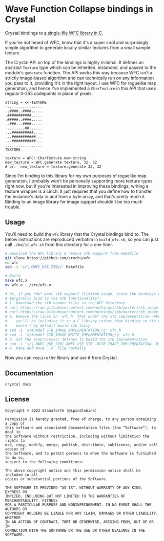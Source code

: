 # Wave Function Collapse bindings in Crystal

Crystal bindings to [a single-file WFC library in C](https://github.com/krychu/wfc).

If you've not heard of WFC, know that it's a super cool and surprisingly simple algorithm to generate locally similar textures from a small sample texture.

The Crystal API on top of the bindings is highly minimal. It defines an abstract `Texture` type which can be inherited, instanced, and passed to the module's `generate` function. The API works this way because WFC isn't a strictly image-based algorithm and can technically run on any information you pass to it, providing it's in the right layout. I use WFC for roguelike map generation, and hence I've implemented a `CharTexture` in this API that uses regular 0-255 codepoints in place of pixels.

```crystal
string = <<-TEXTURE
.................
..####..####.....
.###########.....
.#####..####.....
..###...####.....
.........##......
...##########....
...###########...
...###########...
.................
TEXTURE

texture = WFC::CharTexture.new string
new_texture = WFC.generate texture, 32, 32
# or: `new_texture = texture.generate 32, 32`
```

Since I'm binding to this library for my own purposes of roguelike map generation, I probably won't be personally supporting more texture types right now, but if you're interested in improving these bindings, writing a texture wrapper is a cinch: it just requires that you define how to transfer the instance's data to and from a byte array, and that's pretty much it. Binding to an image library for image support shouldn't be too much trouble.

## Usage

You'll need to build the `wfc` library that the Crystal bindings bind to. The
below instructions are reproduced verbatim in `build_wfc.sh`, so you can just
call `./build_wfc.sh` from this directory for a one-liner.

```sh
# Download the WFC library & remove stb support from makefile
git clone https://github.com/krychu/wfc
cd wfc
sed -i 's/\-DWFC_USE_STB//' Makefile

# Build
make wfc.o
mv wfc.o ../src/wfc.o

# Or, if you *do* want stb support (limited usage, since the bindings only
# marginally bind to the stb functionality):
# 1. Download the stb header files to the WFC directory
# curl https://raw.githubusercontent.com/nothings/stb/master/stb_image.h > stb_image.h
# curl https://raw.githubusercontent.com/nothings/stb/master/stb_image_write.h > stb_image_write.h
# 2. Remove the lines in `wfc.h` that undef the stb implementation--WFC assumes
#    you'll be including it in a C library rather than binding so its makefile
#    doesn't by default build stb fully
# sed -i 's/#undef STB_IMAGE_IMPLEMENTATION//g' wfc.h
# sed -i 's/#undef STB_IMAGE_WRITE_IMPLEMENTATION//g' wfc.h
# 3. Set the preprocessor defines to build the stb implementation
# sed -i 's/\-DWFC_USE_STB/-DWFC_USE_STB -DSTB_IMAGE_IMPLEMENTATION -DSTB_IMAGE_WRITE_IMPLEMENTATION/g' Makefile
# 4. Make and move `.o` file normally
```

Now you can `require` the library and use it from Crystal.

## Documentation

```
crystal docs
```

## License

```
Copyright © 2022 Stanaforth (@spindlebink)

Permission is hereby granted, free of charge, to any person obtaining a copy of
this software and associated documentation files (the “Software”), to deal in
the Software without restriction, including without limitation the rights to
use, copy, modify, merge, publish, distribute, sublicense, and/or sell copies of
the Software, and to permit persons to whom the Software is furnished to do so,
subject to the following conditions:

The above copyright notice and this permission notice shall be included in all
copies or substantial portions of the Software.

THE SOFTWARE IS PROVIDED “AS IS”, WITHOUT WARRANTY OF ANY KIND, EXPRESS OR
IMPLIED, INCLUDING BUT NOT LIMITED TO THE WARRANTIES OF MERCHANTABILITY, FITNESS
FOR A PARTICULAR PURPOSE AND NONINFRINGEMENT. IN NO EVENT SHALL THE AUTHORS OR
COPYRIGHT HOLDERS BE LIABLE FOR ANY CLAIM, DAMAGES OR OTHER LIABILITY, WHETHER
IN AN ACTION OF CONTRACT, TORT OR OTHERWISE, ARISING FROM, OUT OF OR IN
CONNECTION WITH THE SOFTWARE OR THE USE OR OTHER DEALINGS IN THE SOFTWARE.
```
